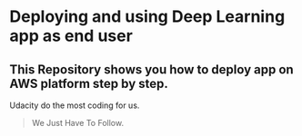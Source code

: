 # Deploying and using Deep Learning app as end user

## This Repository shows you how to deploy app on AWS platform step by step.

Udacity do the most coding for us.

> We Just Have To Follow.